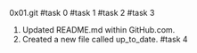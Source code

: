 0x01.git
#task 0
#task 1
#task 2
#task 3 
1. Updated README.md within GitHub.com.
2. Created a new file called up_to_date.
#task 4

